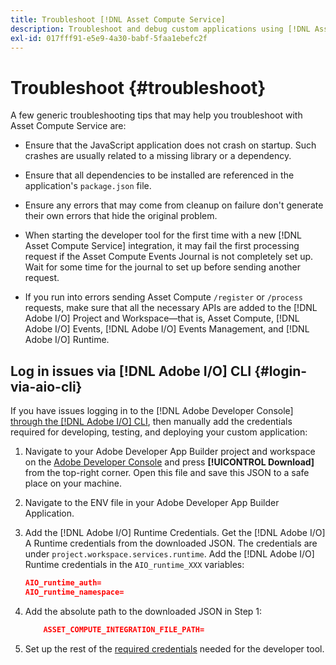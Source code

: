 ```yaml
---
title: Troubleshoot [!DNL Asset Compute Service]
description: Troubleshoot and debug custom applications using [!DNL Asset Compute Service].
exl-id: 017fff91-e5e9-4a30-babf-5faa1ebefc2f
---
```

# Troubleshoot {#troubleshoot}

A few generic troubleshooting tips that may help you troubleshoot with Asset Compute Service are:

* Ensure that the JavaScript application does not crash on startup. Such crashes are usually related to a missing library or a dependency.
* Ensure that all dependencies to be installed are referenced in the application's `package.json` file.
* Ensure any errors that may come from cleanup on failure don't generate their own errors that hide the original problem.

* When starting the developer tool for the first time with a new [!DNL Asset Compute Service] integration, it may fail the first processing request if the Asset Compute Events Journal is not completely set up. Wait for some time for the journal to set up before sending another request.
* If you run into errors sending Asset Compute `/register` or `/process` requests, make sure that all the necessary APIs are added to the [!DNL Adobe I/O] Project and Workspace&mdash;that is, Asset Compute, [!DNL Adobe I/O] Events, [!DNL Adobe I/O] Events Management, and [!DNL Adobe I/O] Runtime.

## Log in issues via [!DNL Adobe I/O] CLI {#login-via-aio-cli}

If you have issues logging in to the [!DNL Adobe Developer Console] [through the [!DNL Adobe I/O] CLI](https://www.adobe.io/project-firefly/docs/getting_started/first_app/#3-signing-in-from-cli), then manually add the credentials required for developing, testing, and deploying your custom application:

1. Navigate to your Adobe Developer App Builder project and workspace on the [Adobe Developer Console](https://console.adobe.io/) and press **[!UICONTROL Download]** from the top-right corner. Open this file and save this JSON to a safe place on your machine.

1. Navigate to the ENV file in your Adobe Developer App Builder Application.

1. Add the [!DNL Adobe I/O] Runtime Credentials. Get the [!DNL Adobe I/O] A Runtime credentials from the downloaded JSON. The credentials are under `project.workspace.services.runtime`. Add the [!DNL Adobe I/O] Runtime credentials in the `AIO_runtime_XXX` variables:

    ```json
    AIO_runtime_auth=
    AIO_runtime_namespace=
    ```

1. Add the absolute path to the downloaded JSON in Step 1:

    ```json
        ASSET_COMPUTE_INTEGRATION_FILE_PATH=
    ```

1. Set up the rest of the [required credentials](develop-custom-application.md) needed for the developer tool.

<!-- TBD for later:
Add any best practices for developers in this section:
* Any items to take care of when creating projects.
* Any naming conventions, reserved keywords, etc.?
* Any terms that can become a source of confusion later based on our OOTB naming.

* If required, add limitations for custom applications and spin those off as best practices.
* Do NOT borrow any content from https://git.corp.adobe.com/nui/nui/blob/master/doc/worker_api.md. It is outdated and irrelevant for 3rd party custom applications.
-->
